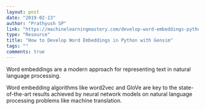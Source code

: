 ```yaml
---
layout: post
date: "2019-02-13"
author: "Prathyush SP"
link: "https://machinelearningmastery.com/develop-word-embeddings-python-gensim/"
type: "Resource"
title: "How to Develop Word Embeddings in Python with Gensim"
tags: ""
comments: true
---
```

Word embeddings are a modern approach for representing text in natural language processing.

Word embedding algorithms like word2vec and GloVe are key to the state-of-the-art results achieved by neural network models on natural language processing problems like machine translation.